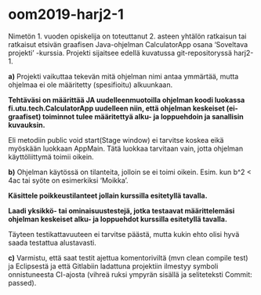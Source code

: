 # oom2019-harj2-1

Nimetön 1. vuoden opiskelija on toteuttanut 2. asteen yhtälön ratkaisun tai ratkaisut etsivän graafisen Java-ohjelman 
CalculatorApp osana ‘Soveltava projekti’ -kurssia. Projekti sijaitsee edellä kuvatussa git-repositoryssä harj2-1.

**a)** Projekti vaikuttaa tekevän mitä ohjelman nimi antaa ymmärtää, mutta ohjelmaa ei
ole määritetty (spesifioitu) alkuunkaan. 

**Tehtäväsi on määrittää JA uudelleenmuotoilla ohjelman koodi luokassa fi.utu.tech.CalculatorApp uudelleen niin, että
ohjelman keskeiset (ei-graafiset) toiminnot tulee määritettyä alku- ja loppuehdoin
ja sanallisin kuvauksin.**

Eli metodiin public void start(Stage window) ei tarvitse koskea eikä myöskään luokkaan AppMain. Tätä luokkaa tarvitaan vain, jotta
ohjelman käyttöliittymä toimii oikein.

**b)** 
Ohjelman käytössä on tilanteita, jolloin se ei toimi oikein. Esim. kun b^2 < 4ac
tai syöte on esimerkiksi ‘Moikka’. 

**Käsittele poikkeustilanteet jollain kurssilla esitetyllä tavalla.**

**Laadi yksikkö- tai ominaisuustestejä, jotka testaavat määrittelemäsi
ohjelman keskeiset alku- ja loppuehdot kurssilla esitetyllä tavalla.** 

Täyteen testikattavuuteen ei tarvitse päästä, mutta kukin ehto olisi hyvä saada testattua alustavasti.

**c)** Varmistu, että saat testit ajettua komentoriviltä (mvn clean compile test) ja
Eclipsestä ja että Gitlabiin ladattuna projektiin ilmestyy symboli onnistuneesta
CI-ajosta (vihreä ruksi ympyrän sisällä ja seliteteksti Commit: passed).

